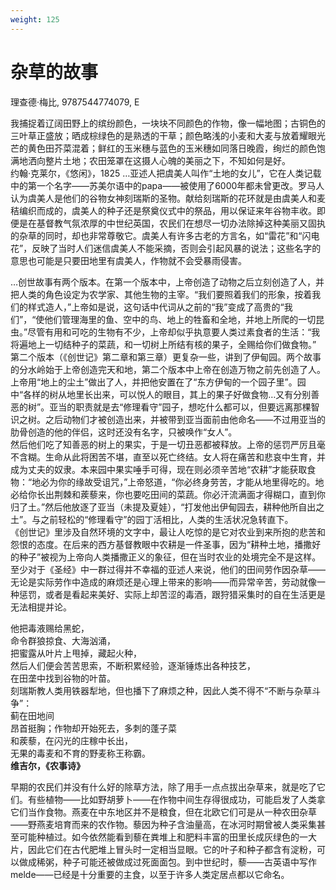```yaml
---
weight: 125
---
```

# 杂草的故事

理查德·梅比, 9787544774079, E

我捕捉着辽阔田野上的缤纷颜色，一块块不同颜色的作物，像一幅地图；古铜色的三叶草正盛放；晒成棕绿色的是熟透的干草；颜色略浅的小麦和大麦与放着耀眼光芒的黄色田芥菜混着；鲜红的玉米穗与蓝色的玉米穗如同落日晚霞，绚烂的颜色饱满地洒向整片土地；农田笼罩在这摄人心魄的美丽之下，不知如何是好。  
约翰·克莱尔，《悠闲》，1825</span>
…亚述人把虞美人叫作“土地的女儿”，它在人类记载中的第一个名字——苏美尔语中的papa——被使用了6000年都未曾更改。罗马人认为虞美人是他们的谷物女神刻瑞斯的圣物。献给刻瑞斯的花环就是由虞美人和麦秸编织而成的，虞美人的种子还是祭奠仪式中的祭品，用以保证来年谷物丰收。即便是在基督教气氛浓厚的中世纪英国，农民们在想尽一切办法除掉这种美丽又固执的杂草的同时，却也非常尊敬它。虞美人有许多古老的方言名，如“雷花”和“闪电花”，反映了当时人们迷信虞美人不能采摘，否则会引起风暴的说法；这些名字的意思也可能是只要田地里有虞美人，作物就不会受暴雨侵害。

…创世故事有两个版本。在第一个版本中，上帝创造了动物之后立刻创造了人，并把人类的角色设定为农学家、其他生物的主宰。“我们要照着我们的形象，按着我们的样式造人，”上帝如是说，这句话中代词从之前的“我”变成了高贵的“我们”，“使他们管理海里的鱼、空中的鸟、地上的牲畜和全地，并地上所爬的一切昆虫。”尽管有用和可吃的生物有不少，上帝却似乎执意要人类过素食者的生活：“我将遍地上一切结种子的菜蔬，和一切树上所结有核的果子，全赐给你们做食物。”  
第二个版本（《创世记》第二章和第三章）更复杂一些，讲到了伊甸园。两个故事的分水岭始于上帝创造完天和地，第二个版本中上帝在创造万物之前先创造了人。上帝用“地上的尘土”做出了人，并把他安置在了“东方伊甸的一个园子里”。园中“各样的树从地里长出来，可以悦人的眼目，其上的果子好做食物…又有分别善恶的树”。亚当的职责就是去“修理看守”园子，想吃什么都可以，但要远离那棵智识之树。之后动物们才被创造出来，并被带到亚当面前由他命名——不过用亚当的肋骨创造的他的伴侣，这时还没有名字，只被唤作“女人”。  
然后他们吃了知善恶的树上的果实，于是一切丑恶都被释放。上帝的惩罚严厉且毫不含糊。生命从此将困苦不堪，直至以死亡终结。女人将在痛苦和悲哀中生育，并成为丈夫的奴隶。本来园中果实唾手可得，现在则必须辛苦地“农耕”才能获取食物：“地必为你的缘故受诅咒，”上帝怒道，“你必终身劳苦，才能从地里得吃的。地必给你长出荆棘和蒺藜来，你也要吃田间的菜蔬。你必汗流满面才得糊口，直到你归了土。”然后他放逐了亚当（未提及夏娃），“打发他出伊甸园去，耕种他所自出之土”。与之前轻松的“修理看守”的园丁活相比，人类的生活状况急转直下。  
《创世记》里涉及自然环境的文字中，最让人吃惊的是它对农业到来所抱的悲苦和怨恨的态度。在后来的西方基督教眼中农耕是一件圣事，因为“耕种土地，播撒好的种子”被视为上帝向人类播撒正义的象征，但在当时农业的处境完全不是这样。至少对于《圣经》中一群过得并不幸福的亚述人来说，他们的田间劳作因杂草——无论是实际劳作中造成的麻烦还是心理上带来的影响——而异常辛苦，劳动就像一种惩罚，或者是看起来美好、实际上却苦涩的毒酒，跟狩猎采集时的自在生活更是无法相提并论。

他把毒液赐给黑蛇，  
命令群狼掠食、大海汹涌，  
把蜜露从叶片上甩掉，藏起火种，  
然后人们便会苦苦思索，不断积累经验，逐渐锤炼出各种技艺，  
在田垄中找到谷物的叶苗。  
刻瑞斯教人类用铁器犁地，但也播下了麻烦之种，因此人类不得不“不断与杂草斗争”：  
蓟在田地间  
昂首挺胸；作物却开始死去，多刺的蓬子菜  
和蒺藜，在闪光的庄稼中长出，  
无果的毒麦和不育的野麦称王称霸。  
**维吉尔，《农事诗》**

早期的农民们并没有什么好的除草方法，除了用手一点点拔出杂草来，就是吃了它们。有些植物——比如野胡萝卜——在作物中间生存得很成功，可能启发了人类拿它们当作食物。燕麦在中东地区并不是粮食，但在北欧它们可是从一种农田杂草——野燕麦培育而来的农作物。藜因为种子含油量高，在冰河时期曾被人类采集甚至可能种植过。如今依然能看到藜在粪堆上和肥料丰富的田里长成灰绿色的一大片，因此它们在古代肥堆上冒头时一定相当显眼。它的叶子和种子都含有淀粉，可以做成稀粥，种子可能还被做成过死面面包。到中世纪时，藜——古英语中写作melde——已经是十分重要的主食，以至于许多人类定居点都以它命名。